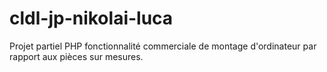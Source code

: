 # cldl-jp-nikolai-luca
Projet partiel PHP fonctionnalité commerciale de montage d'ordinateur par rapport aux pièces sur mesures.
